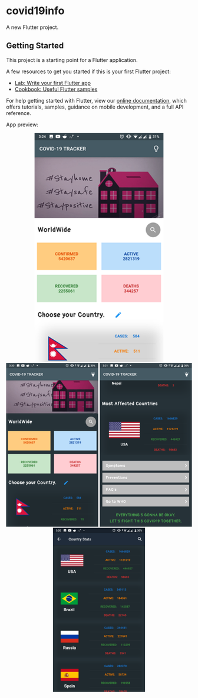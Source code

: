 # covid19info

A new Flutter project.

## Getting Started

This project is a starting point for a Flutter application.

A few resources to get you started if this is your first Flutter project:

- [Lab: Write your first Flutter app](https://flutter.dev/docs/get-started/codelab)
- [Cookbook: Useful Flutter samples](https://flutter.dev/docs/cookbook)

For help getting started with Flutter, view our
[online documentation](https://flutter.dev/docs), which offers tutorials,
samples, guidance on mobile development, and a full API reference.

App preview:

<p align="center">
  <img src="smaple1.png" width="350" title="Sample 1">
  <img src="sample2.png" width="250 title="Sample 2">
  <img src="sample3.png" width="250" title="Sample 3">
  <img src="sample4.png" width="250" title="Sample 4">
</p>
